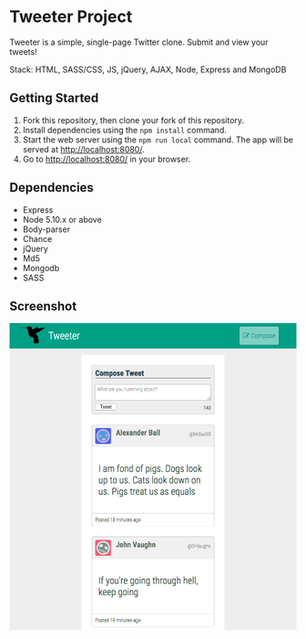 # Tweeter Project

Tweeter is a simple, single-page Twitter clone. Submit and view your tweets!

Stack: HTML, SASS/CSS, JS, jQuery, AJAX, Node, Express and MongoDB

## Getting Started

1. Fork this repository, then clone your fork of this repository.
2. Install dependencies using the `npm install` command.
3. Start the web server using the `npm run local` command. The app will be served at <http://localhost:8080/>.
4. Go to <http://localhost:8080/> in your browser.

## Dependencies

- Express
- Node 5.10.x or above
- Body-parser
- Chance
- jQuery
- Md5
- Mongodb
- SASS

## Screenshot

!["Tweeter home page"](https://github.com/somusz/tweeter/blob/master/docs/Screenshot-2017-11-16%20Tweeter%20-%20Home%20Page.png?raw=true)